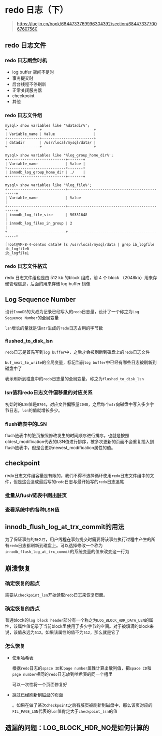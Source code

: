 # redo 日志（下）

> https://juejin.cn/book/6844733769996304392/section/6844733770067607560

## redo 日志文件

### redo 日志刷盘时机

- log buffer 空间不足时
- 事务提交时
- 后台线程不停刷新
- 正常关闭服务器
- checkpoint
- 其他

### redo 日志文件组

```
mysql> show variables like '%datadir%';
+---------------+------------------------+
| Variable_name | Value                  |
+---------------+------------------------+
| datadir       | /usr/local/mysql/data/ |
+---------------+------------------------+

mysql> show variables like '%log_group_home_dir%';
+---------------------------+-------+
| Variable_name             | Value |
+---------------------------+-------+
| innodb_log_group_home_dir | ./    |
+---------------------------+-------+

mysql> show variables like '%log_file%';
+---------------------------+----------------------------------------------+
| Variable_name             | Value                                        |
+---------------------------+----------------------------------------------+
| innodb_log_file_size      | 50331648                                     |
| innodb_log_files_in_group | 2                                            |
+---------------------------+----------------------------------------------+

[root@VM-8-4-centos data]# ls /usr/local/mysql/data | grep ib_logfile
ib_logfile0
ib_logfile1
```

### redo 日志文件格式

redo 日志文件组也是由 512 kb 的block 组成，前 4 个 block （2048kb）用来存储管理信息，后面的用来存储 log  buffer 镜像

## Log Sequence Number

设计`InnoDB`的大叔为记录已经写入的`redo`日志量，设计了一个称之为`Log Sequence Number`的全局变量

`lsn`增长的量就是该`mtr`生成的`redo`日志占用的字节数

### flushed_to_disk_lsn

`redo`日志是首先写到`log buffer`中，之后才会被刷新到磁盘上的`redo`日志文件

`buf_next_to_write`的全局变量，标记当前`log buffer`中已经有哪些日志被刷新到磁盘中了

表示刷新到磁盘中的`redo`日志量的全局变量，称之为`flushed_to_disk_lsn`

### lsn值和redo日志文件偏移量的对应关系

初始时的`LSN`值是`8704`，对应文件偏移量`2048`，之后每个`mtr`向磁盘中写入多少字节日志，`lsn`的值就增长多少。

### flush链表中的LSN

flush链表中的脏页按照修改发生的时间顺序进行排序，也就是按照oldest_modification代表的LSN值进行排序，被多次更新的页面不会重复插入到flush链表中，但是会更新newest_modification属性的值。

## checkpoint

redo日志文件组容量是有限的，我们不得不选择循环使用`redo`日志文件组中的文件，但是这会造成最后写的`redo`日志与最开始写的`redo`日志追尾

### 批量从flush链表中刷出脏页

### 查看系统中的各种LSN值

## innodb_flush_log_at_trx_commit的用法

为了保证事务的`持久性`，用户线程在事务提交时需要将该事务执行过程中产生的所有`redo`日志都刷新到磁盘上。可以选择修改一个称为`innodb_flush_log_at_trx_commit`的系统变量的值来改变这一行为

## 崩溃恢复

### 确定恢复的起点

需要从`checkpoint_lsn`开始读取`redo`日志来恢复页面。

### 确定恢复的终点

普通block的`log block header`部分有一个称之为`LOG_BLOCK_HDR_DATA_LEN`的属性，该属性值记录了当前block里使用了多少字节的空间。对于被填满的block来说，该值永远为`512`。如果该属性的值不为`512`，那么就是它了

### 怎么恢复

- 使用哈希表

  根据`redo`日志的`space ID`和`page number`属性计算出散列值，把`space ID`和`page number`相同的`redo`日志放到哈希表的同一个槽里

  可以一次性将一个页面修复好

- 跳过已经刷新到磁盘的页面

  。如果在做了某次`checkpoint`之后有脏页被刷新到磁盘中，那么该页对应的`FIL_PAGE_LSN`代表的`lsn`值肯定大于`checkpoint_lsn`的值

## 遗漏的问题：LOG_BLOCK_HDR_NO是如何计算的